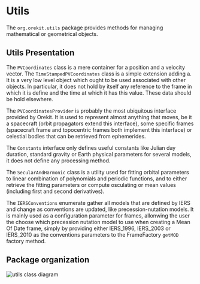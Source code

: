 <!--- Copyright 2002-2018 CS Systèmes d'Information
  Licensed under the Apache License, Version 2.0 (the "License");
  you may not use this file except in compliance with the License.
  You may obtain a copy of the License at
  
    http://www.apache.org/licenses/LICENSE-2.0
  
  Unless required by applicable law or agreed to in writing, software
  distributed under the License is distributed on an "AS IS" BASIS,
  WITHOUT WARRANTIES OR CONDITIONS OF ANY KIND, either express or implied.
  See the License for the specific language governing permissions and
  limitations under the License.
-->

# Utils

The `org.orekit.utils` package provides methods for managing mathematical or geometrical objects.

## Utils Presentation

The `PVCoordinates` class is a mere container for a position and a velocity vector.
The `TimeStampedPVCoordinates` class is a simple extension adding a.
It is a very low level object which ought to be used associated with other objects.
In particular, it does not hold by itself any reference to the frame in which it is
define and the time at which it has this value. These data should be hold elsewhere.
  
The `PVCoordinatesProvider` is probably the most ubiquitous interface provided by Orekit.
It is used to represent almost anything that moves, be it a spacecraft (orbit propagators
extend this interface), some specific frames (spacecraft frame and topocentric frames
both implement this interface) or celestial bodies that can be retrieved from ephemerides.

The `Constants` interface only defines useful constants like Julian day duration,
standard gravity or Earth physical parameters for several models, it does not define
any processing method.

The `SecularAndHarmonic` class is a utility used for fitting orbital parameters
to linear combination of polynomials and periodic functions, and to either retrieve
the fitting parameters or compute osculating or mean values (including first and
second derivatives).

The `IERSConventions` enumerate gather all models that are defined by IERS and change
as conventions are updated, like precession-nutation models. It is mainly used as
a configuration parameter for frames, allonwing the user the choose which precession
nutation model to use when creating a Mean Of Date frame, simply by providing either
IERS_1996, IERS_2003 or IERS_2010 as the conventions parameters to the FrameFactory
`getMOD` factory method.

## Package organization

![utils class diagram](../images/design/utils-class-diagram.png)
